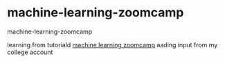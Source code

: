 # machine-learning-zoomcamp
machine-learning-zoomcamp

learning from tutoriald [machine learning zoomcamp](https://github.com/alexeygrigorev/mlbookcamp-code/tree/master/course-zoomcamp)
aading input from my college account
